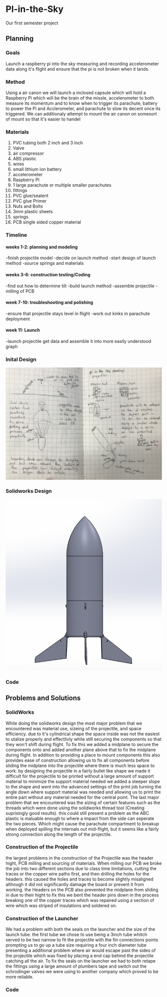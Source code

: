 # PI-in-the-Sky
Our first semester project
## Planning
### Goals
Launch a raspberry pi into the sky measuring and recording accelerometer data along it's flight and ensure that the pi is not broken when it lands.
### Method
Using a air canon we will launch a inclosed capsule which will hold a Raspberry Pi which will be the brain of the missle, accelerometer to both measure its momentum and to know when to trigger its parachute, battery to power the Pi and Acclerometer, and parachute to slow its decent once its triggered. We can additionaly attempt to mount the air canon on somesort of mount so that it's easier to handel
### Materials
1. PVC tubing both 2 inch and 3 inch
2. Valve
3. air compressor
5. ABS plastic
6. wires
7. small lithium ion battery
8. accelerometer
9. Raspberry PI
10. 1 large parachute or multiple smaller parachutes
11. fittings
12. PVC glue/sealent
13. PVC glue Primer
14. Nuts and Bolts
15. 3mm plastic sheets
16. springs
17. PCB single sided copper material
### Timeline
#### weeks 1-2: planning and modeling
-finish projectile model
-decide on launch method
-start design of launch method
-source springs and materials
#### weeks 3-6: construction testing/Coding
-find out how to determine tilt
-build launch method
-assemble projectile
-milling of PCB
#### week 7-10: troubleshooting and polishing
-ensure that projectile stays level in flight
-work out kinks in parachute deployment
#### week 11: Launch
-launch projectile get data and assemble it into more easily understood graph
### Inital Design
![Alt Text](https://github.com/pgunn78/PI-in-the-Sky/blob/master/IMG-0793.jpg)
### Solidworks Design
![Alt Text](https://github.com/pgunn78/PI-in-the-Sky/blob/master/Complete%20and%20Stabalized.PNG)
### Code 

## Problems and Solutions
### SolidWorks
While doing the solidworks design the most major problem that we encountered was material use, sizeing of the projectile, and space efficiency. due to it's cylindrical shape the space inside was not the easiest to utalize properly and effectlivly while still securing the components so that they won't shift during flight. To fix this we added a midplane to secure the components onto and added another plane above that to fix the midplane during flight. In addition to providing a place to mount components this also provides ease of construction allowing us to fix all components before sliding the midplane into the projectile where there is much less space to work. by designing the projectile in a fairly bullet like shape we made it difficult for the projectile to be printed without a large amount of support material to minimize the support material needed we added a steeper slope to the shape and went into the advanced settings of the print job turning the angle down where support material was needed and allowing us to print the entire part without any material needed for the central point. The last major problem that we encountered was the sizing of certain features such as the threads which were done using the solidworks thread tool (Creating suprisingly good results). this could still present a problem as the ABC plastic is maluable enough to where a impact from the side can seperate the two pieces. Which might cause the parachute compartment to breakup when deployed spilling the internals out mid-flight, but it seems like a fairly strong connection along the length of the projectile.
### Construction of the Projectile
the largest problems in the construction of the Projectile was the header hight, PCB milling and sourcing of materials. When milling our PCB we broke the job into two different sections due to class time limitations, cutting the traces or the copper wire paths first, and then drilling the holes for the headers. this caused the holes and traces to become slightly misaligned although it did not significantly damage the board or prevent it from working. the Headers on the PCB also prevented the midplane from sliding in due to their hight to fix this we bent the header pins down in the process breaking one of the copper traces which was repaired using a section of wire which was striped of insulations and soldered on.
### Construction of the Launcher
We had a problem with both the seals on the launcher and the size of the launch tube. the first tube we chose to use being a 3inch tube whitch served to be two narrow to fit the projectile with the fin connections points prompting us to go up a tube size requiring a four inch diameter tube presenting a additional problem where air would escape past the sides of the projectile which was fixed by placing a end cap behind the projectile catching all the air. To fix the seals on the launcher we had to both retape the fittings using a large amount of plumbers tape and switch out the schrodinger valves we were using to another company which proved to be more reliable.
### Code
